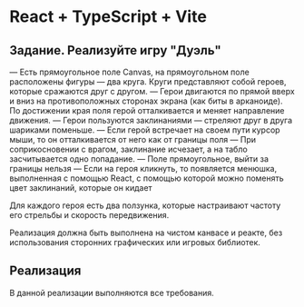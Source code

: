 # React + TypeScript + Vite

## Задание. Реализуйте игру "Дуэль"

— Есть прямоугольное поле Canvas, на прямоугольном поле расположены фигуры — два круга. Круги представляют собой героев, которые сражаются друг с другом. 
— Герои двигаются по прямой вверх и вниз на противоположных сторонах экрана (как биты в арканоиде). По достижении края поля герой отталкивается и меняет направление движения. 
— Герои пользуются заклинаниями — стреляют друг в друга шариками поменьше. 
— Если герой встречает на своем пути курсор мыши, то он отталкивается от него как от границы поля
— При соприкосновении с врагом, заклинание исчезает, а на табло засчитывается одно попадание. 
— Поле прямоугольное, выйти за границы нельзя
— Если на героя кликнуть, то появляется менюшка, выполненная с помощью React, с помощью которой можно поменять цвет заклинаний, которые он кидает

Для каждого героя есть два ползунка, которые настраивают частоту его стрельбы и скорость передвижения.

Реализация должна быть выполнена на чистом канвасе и реакте, без использования сторонних графических или игровых библиотек.

## Реализация

В данной реализации выполняются все требования.
